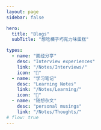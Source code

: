 ```yaml
---
layout: page
sidebar: false

hero:
  title: "Blogs"
  subTitle: "想吃榛子巧克力味蛋糕"

types:
  - name: "面经分享"
    desc: "Interview experiences"
    link: "/Notes/Interviews/"
    icon: "📝"
  - name: "学习笔记"
    desc: "Learning Notes"
    link: "/Notes/Learning/"
    icon: "🏃"
  - name: "随想杂文"
    desc: "personal musings"
    link: "/Notes/Thoughts/"
# flow: true
---
```


<script setup>
import BlogArchive from '../../.vitepress/views/BlogArchive.vue'
</script>

<BlogArchive/>
